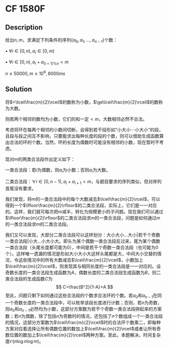 # CF 1580F

## Description

给出$n,m$，求满足下列条件的序列$\{a_0,a_1,\dots,a_{n-1}\}$​个数：

$\bullet$ $\forall i\in[0,n),a_i\in[0,m)$

$\bullet$ $\forall i\in[0,n), a_i+a_{(i+1)\%n}<m$

$n\le50000,m\le10^9,8000ms$​

## Solution

将$<\lceil\frac{m}{2}\rceil$的数称为小数，$\ge\lceil\frac{m}{2}\rceil$的数称为大数。

则若两个相邻的数均为小数，它们的和一定$<m$，大数相邻必然不合法。

考虑将环在每两个相邻的小数间切断，会得到若干段形如“小大小$\cdots$​​小大小”的段，且段与段之间互不影响，只要能求出每种长度的段的个数，则可以借助生成函数算出合法的环的个数。当然，环的长度为偶数时可能没有相邻的小数，现在暂时不考虑。

现对$m$的两类合法段作出定义如下：

一类合法段：若$i$为偶数，则$a_i$为小数；否则$a_i$​为大数。

二类合法段：$\forall i\in[0,n-1), a_i+a_{i+1}<m$，与题目要求的序列类似，但对序列首尾没有要求。

我们发现，将$m$​​的一类合法段中的每个大数减去$\lceil\frac{m}{2}\rceil$​，可以得到一个$\lfloor\frac{m}{2}\rfloor$​的二类合法段，实际上，它们是一一对应的。这样，我们就可每次把$m$​减半，转化为规模更小的子问题。现在我们可以通过$\lfloor\frac{m}{2}\rfloor$​的二类合法段求$m$的一类合法段，问题是如何通过$m$的一类合法段求$m$​的二​​类合法段。

我们又可以发现，大部分二类合法段可以这样划分：大小大小$\dots$大小|若干个奇数一类合法段|小大$\dots$小大小大。即头为某个偶数一类合法段反过来，尾为某个偶数一类合法段（头尾长度都可能为$0$），中间是若干个奇数一类合法段（也可能为$0$个）。这样唯一遗漏的情况是形如大小大小大这样头尾都是大，中间大小交替的情况，令这些情况中的所有大数减去$\lceil\frac{m}{2}\rceil$，小数加上$\lceil\frac{m}{2}\rceil$​​，则发现其与相同长度的一类合法段是一一对应的。设奇数长度的一类合法段生成函数为$A$，偶数长度的二类合法段生成函数为$B$，则二类合法段的生成函数$C$为
$$
C=\frac{B^2}{1-A}+A
$$
至此，问题只剩下如何通过这些合法段的个数求合法环的个数。若$a_0$和$a_{n-1}$在同一个奇数长度的一类合法段中，可以枚举该段长度进行计数；否则，若$n$为奇数，则$a_0$和$a_{n-1}$必然均为小数，这部分方案数为若干个奇数一类合法段拼起来的方案数；若$n$为偶数，除了包括$n$为奇数时的情况，还包括了$n$个数组成一个一类合法段的情况，这部分方案数为$\lceil\frac{m}{2}\rceil$时的合法环个数乘二，即每种方案对应着选择让所有偶数位置的数加上$\lceil\frac{m}{2}\rceil$或者让所有奇数位置的数加上$\lceil\frac{m}{2}\rceil$两种方案。至此，本题解决，时间复杂度$\mathcal{O}(n\log n\log m)$。



